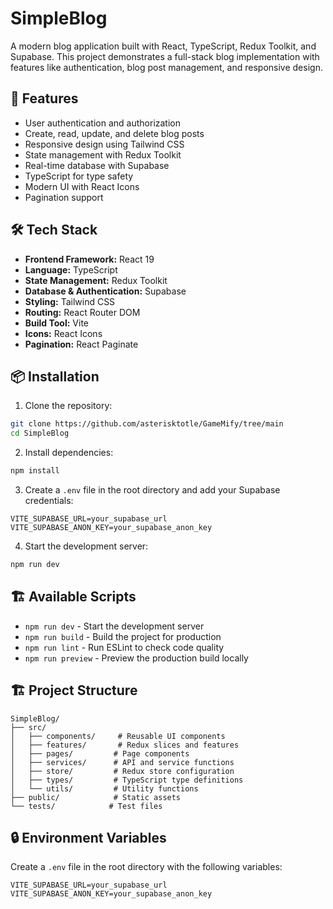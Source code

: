 # SimpleBlog

A modern blog application built with React, TypeScript, Redux Toolkit, and Supabase. This project demonstrates a full-stack blog implementation with features like authentication, blog post management, and responsive design.

## 🚀 Features

- User authentication and authorization
- Create, read, update, and delete blog posts
- Responsive design using Tailwind CSS
- State management with Redux Toolkit
- Real-time database with Supabase
- TypeScript for type safety
- Modern UI with React Icons
- Pagination support

## 🛠️ Tech Stack

- **Frontend Framework:** React 19
- **Language:** TypeScript
- **State Management:** Redux Toolkit
- **Database & Authentication:** Supabase
- **Styling:** Tailwind CSS
- **Routing:** React Router DOM
- **Build Tool:** Vite
- **Icons:** React Icons
- **Pagination:** React Paginate

## 📦 Installation

1. Clone the repository:

```bash
git clone https://github.com/asterisktotle/GameMify/tree/main
cd SimpleBlog
```

2. Install dependencies:

```bash
npm install
```

3. Create a `.env` file in the root directory and add your Supabase credentials:

```env
VITE_SUPABASE_URL=your_supabase_url
VITE_SUPABASE_ANON_KEY=your_supabase_anon_key
```

4. Start the development server:

```bash
npm run dev
```

## 🏗️ Available Scripts

- `npm run dev` - Start the development server
- `npm run build` - Build the project for production
- `npm run lint` - Run ESLint to check code quality
- `npm run preview` - Preview the production build locally

## 🏗️ Project Structure

```
SimpleBlog/
├── src/
│   ├── components/     # Reusable UI components
│   ├── features/       # Redux slices and features
│   ├── pages/         # Page components
│   ├── services/      # API and service functions
│   ├── store/         # Redux store configuration
│   ├── types/         # TypeScript type definitions
│   └── utils/         # Utility functions
├── public/            # Static assets
└── tests/            # Test files
```

## 🔒 Environment Variables

Create a `.env` file in the root directory with the following variables:

```env
VITE_SUPABASE_URL=your_supabase_url
VITE_SUPABASE_ANON_KEY=your_supabase_anon_key
```
